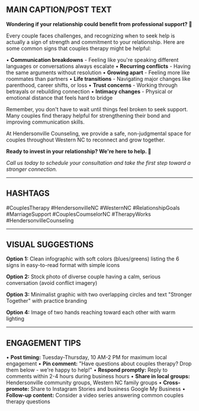 ## MAIN CAPTION/POST TEXT

**Wondering if your relationship could benefit from professional support? 💙**

Every couple faces challenges, and recognizing when to seek help is actually a sign of strength and commitment to your relationship. Here are some common signs that couples therapy might be helpful:

• **Communication breakdowns** - Feeling like you're speaking different languages or conversations always escalate
• **Recurring conflicts** - Having the same arguments without resolution
• **Growing apart** - Feeling more like roommates than partners
• **Life transitions** - Navigating major changes like parenthood, career shifts, or loss
• **Trust concerns** - Working through betrayals or rebuilding connection
• **Intimacy changes** - Physical or emotional distance that feels hard to bridge

Remember, you don't have to wait until things feel broken to seek support. Many couples find therapy helpful for strengthening their bond and improving communication skills.

At Hendersonville Counseling, we provide a safe, non-judgmental space for couples throughout Western NC to reconnect and grow together.

**Ready to invest in your relationship? We're here to help. 🤝**

*Call us today to schedule your consultation and take the first step toward a stronger connection.*

---

## HASHTAGS
#CouplesTherapy #HendersonvilleNC #WesternNC #RelationshipGoals #MarriageSupport #CouplesCoumselorNC #TherapyWorks #HendersonvilleCounseling

---

## VISUAL SUGGESTIONS

**Option 1:** Clean infographic with soft colors (blues/greens) listing the 6 signs in easy-to-read format with simple icons

**Option 2:** Stock photo of diverse couple having a calm, serious conversation (avoid conflict imagery)

**Option 3:** Minimalist graphic with two overlapping circles and text "Stronger Together" with practice branding

**Option 4:** Image of two hands reaching toward each other with warm lighting

---

## ENGAGEMENT TIPS

• **Post timing:** Tuesday-Thursday, 10 AM-2 PM for maximum local engagement
• **Pin comment:** "Have questions about couples therapy? Drop them below - we're happy to help!"
• **Respond promptly:** Reply to comments within 2-4 hours during business hours
• **Share in local groups:** Hendersonville community groups, Western NC family groups
• **Cross-promote:** Share to Instagram Stories and business Google My Business
• **Follow-up content:** Consider a video series answering common couples therapy questions